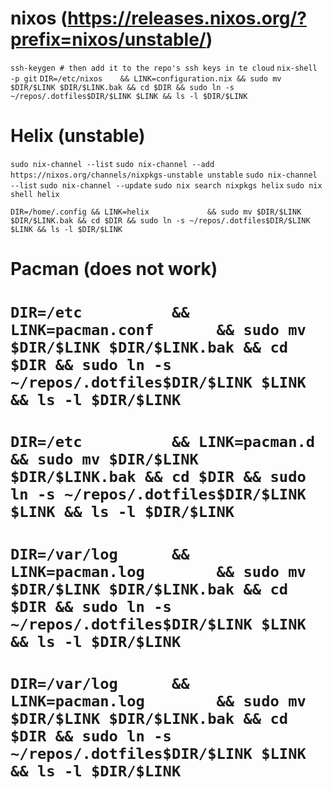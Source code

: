 # nixos (https://releases.nixos.org/?prefix=nixos/unstable/)
`ssh-keygen # then add it to the repo's ssh keys in te cloud`
`nix-shell -p git`
`DIR=/etc/nixos    && LINK=configuration.nix && sudo mv $DIR/$LINK $DIR/$LINK.bak && cd $DIR && sudo ln -s ~/repos/.dotfiles$DIR/$LINK $LINK && ls -l $DIR/$LINK`

# Helix (unstable)
`sudo nix-channel --list`
`sudo nix-channel --add https://nixos.org/channels/nixpkgs-unstable unstable`
`sudo nix-channel --list`
`sudo nix-channel --update`
`sudo nix search nixpkgs helix`
`sudo nix shell helix`

`DIR=/home/.config && LINK=helix             && sudo mv $DIR/$LINK $DIR/$LINK.bak && cd $DIR && sudo ln -s ~/repos/.dotfiles$DIR/$LINK $LINK && ls -l $DIR/$LINK`

# Pacman (does not work)
# `DIR=/etc          && LINK=pacman.conf       && sudo mv $DIR/$LINK $DIR/$LINK.bak && cd $DIR && sudo ln -s ~/repos/.dotfiles$DIR/$LINK $LINK && ls -l $DIR/$LINK`
# `DIR=/etc          && LINK=pacman.d          && sudo mv $DIR/$LINK $DIR/$LINK.bak && cd $DIR && sudo ln -s ~/repos/.dotfiles$DIR/$LINK $LINK && ls -l $DIR/$LINK`
# `DIR=/var/log      && LINK=pacman.log        && sudo mv $DIR/$LINK $DIR/$LINK.bak && cd $DIR && sudo ln -s ~/repos/.dotfiles$DIR/$LINK $LINK && ls -l $DIR/$LINK`
# `DIR=/var/log      && LINK=pacman.log        && sudo mv $DIR/$LINK $DIR/$LINK.bak && cd $DIR && sudo ln -s ~/repos/.dotfiles$DIR/$LINK $LINK && ls -l $DIR/$LINK`